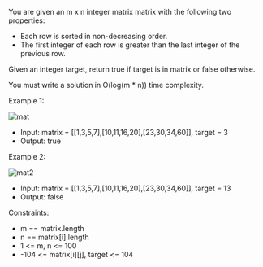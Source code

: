 You are given an m x n integer matrix matrix with the following two properties:
- Each row is sorted in non-decreasing order.
- The first integer of each row is greater than the last integer of the previous row.

Given an integer target, return true if target is in matrix or false otherwise.

You must write a solution in O(log(m * n)) time complexity.

Example 1:

![mat](https://github.com/user-attachments/assets/cd300d1f-3350-4ae6-a65a-69397a47e561)

- Input: matrix = [[1,3,5,7],[10,11,16,20],[23,30,34,60]], target = 3
- Output: true

Example 2:

[](url)![mat2](https://github.com/user-attachments/assets/6135a2fd-6905-4d5e-8dbc-b5fa9f26af08)

- Input: matrix = [[1,3,5,7],[10,11,16,20],[23,30,34,60]], target = 13 
- Output: false

Constraints:
- m == matrix.length
- n == matrix[i].length
- 1 <= m, n <= 100
- -104 <= matrix[i][j], target <= 104
